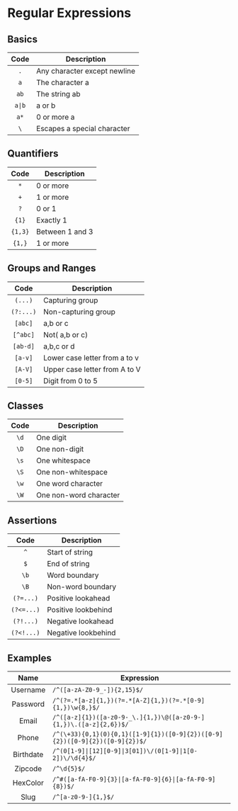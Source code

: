 # Regular Expressions

## Basics

|  Code  | Description                  |
| :----: | ---------------------------- |
|  `.`   | Any character except newline |
|  `a`   | The character a              |
|  `ab`  | The string ab                |
| `a\|b` | a or b                       |
|  `a*`  | 0 or more a                  |
|  `\`   | Escapes a special character  |

## Quantifiers

|  Code   | Description     |
| :-----: | --------------- |
|   `*`   | 0 or more       |
|   `+`   | 1 or more       |
|   `?`   | 0 or 1          |
|  `{1}`  | Exactly 1       |
| `{1,3}` | Between 1 and 3 |
| `{1,}`  | 1 or more       |

## Groups and Ranges

|   Code    | Description                   |
| :-------: | ----------------------------- |
|  `(...)`  | Capturing group               |
| `(?:...)` | Non-capturing group           |
|  `[abc]`  | a,b or c                      |
| `[^abc]`  | Not( a,b or c)                |
| `[ab-d]`  | a,b,c or d                    |
|  `[a-v]`  | Lower case letter from a to v |
|  `[A-V]`  | Upper case letter from A to V |
|  `[0-5]`  | Digit from 0 to 5             |

## Classes

| Code | Description            |
| :--: | ---------------------- |
| `\d` | One digit              |
| `\D` | One non-digit          |
| `\s` | One whitespace         |
| `\S` | One non-whitespace     |
| `\w` | One word character     |
| `\W` | One non-word character |

## Assertions

|    Code    | Description         |
| :--------: | ------------------- |
|    `^`     | Start of string     |
|    `$`     | End of string       |
|    `\b`    | Word boundary       |
|    `\B`    | Non-word boundary   |
| `(?=...)`  | Positive lookahead  |
| `(?<=...)` | Positive lookbehind |
| `(?!...)`  | Negative lookahead  |
| `(?<!...)` | Negative lookbehind |

## Examples

|   Name    | Expression                                                                  |
| :-------: | --------------------------------------------------------------------------- |
| Username  | `/^([a-zA-Z0-9_-]){2,15}$/`                                                 |
| Password  | `/^(?=.*[a-z]{1,})(?=.*[A-Z]{1,})(?=.*[0-9]{1,})\w{8,}$/`                   |
|   Email   | `/^([a-z]{1})([a-z0-9-_\.]{1,})\@([a-z0-9-]{1,})\.([a-z]{2,6})$/`           |
|   Phone   | `/^(\+33){0,1}(0){0,1}([1-9]{1})([0-9]{2})([0-9]{2})([0-9]{2})([0-9]{2})$/` |
| Birthdate | `/^(0[1-9]\|[12][0-9]\|3[01])\/(0[1-9]\|1[0-2])\/\d{4}$/`                   |
|  Zipcode  | `/^\d{5}$/`                                                                 |
| HexColor  | `/^#([a-fA-F0-9]{3}\|[a-fA-F0-9]{6}\|[a-fA-F0-9]{8})$/`                     |
|   Slug    | `/^[a-z0-9-]{1,}$/`                                                         |
